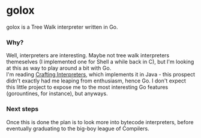 # golox
golox is a Tree Walk interpreter written in Go.
### Why?
Well, interpreters are interesting. Maybe not tree walk interpreters themeselves (I implemented one for Shell a while back in C), but I'm looking at this as way to play around a bit with Go.
<br />
I'm reading [Crafting Interpreters](https://craftinginterpreters.com/), which implements it in Java - this prospect didn't exactly had me leaping from enthusiasm, hence Go.
I don't expect this little project to expose me to the most interesting Go features (gorountines, for instance), but anyways.
### Next steps
Once this is done the plan is to look more into bytecode interpreters, before eventually graduating to the big-boy league of Compilers.
